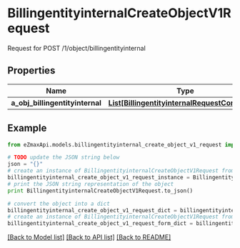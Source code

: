 # BillingentityinternalCreateObjectV1Request

Request for POST /1/object/billingentityinternal

## Properties
Name | Type | Description | Notes
------------ | ------------- | ------------- | -------------
**a_obj_billingentityinternal** | [**List[BillingentityinternalRequestCompound]**](BillingentityinternalRequestCompound.md) |  | 

## Example

```python
from eZmaxApi.models.billingentityinternal_create_object_v1_request import BillingentityinternalCreateObjectV1Request

# TODO update the JSON string below
json = "{}"
# create an instance of BillingentityinternalCreateObjectV1Request from a JSON string
billingentityinternal_create_object_v1_request_instance = BillingentityinternalCreateObjectV1Request.from_json(json)
# print the JSON string representation of the object
print BillingentityinternalCreateObjectV1Request.to_json()

# convert the object into a dict
billingentityinternal_create_object_v1_request_dict = billingentityinternal_create_object_v1_request_instance.to_dict()
# create an instance of BillingentityinternalCreateObjectV1Request from a dict
billingentityinternal_create_object_v1_request_form_dict = billingentityinternal_create_object_v1_request.from_dict(billingentityinternal_create_object_v1_request_dict)
```
[[Back to Model list]](../README.md#documentation-for-models) [[Back to API list]](../README.md#documentation-for-api-endpoints) [[Back to README]](../README.md)


